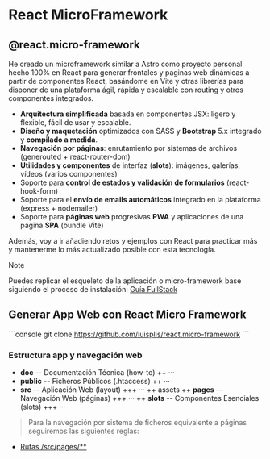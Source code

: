 # React MicroFramework

## @react.micro-framework

He creado un microframework similar a Astro como proyecto personal hecho 100% en React para generar frontales y paginas web dinámicas a partir de componentes React, basándome en Vite y otras librerías
para disponer de una plataforma ágil, rápida y escalable con routing y otros componentes integrados.

- **Arquitectura simplificada** basada en componentes JSX: ligero y flexible, fácil de usar y escalable.
- **Diseño y maquetación** optimizados con SASS y **Bootstrap** 5.x integrado y **compilado a medida**.
- **Navegación por páginas**: enrutamiento por sistemas de archivos (generouted + react-router-dom)
- **Utilidades y componentes** de interfaz (**slots**): imágenes, galerías, vídeos (varios componentes)
- Soporte para **control de estados y validación de formularios** (react-hook-form)
- Soporte para el **envío de emails automáticos** integrado en la plataforma (express + nodemailer)
- Soporte para **páginas web** progresivas **PWA** y aplicaciones de una página **SPA** (bundle Vite)

Además, voy a ir añadiendo retos y ejemplos con React para practicar más y mantenerme lo más actualizado posible con esta tecnología.

> [!NOTE]
> Puedes replicar el esqueleto de la aplicación o micro-framework base siguiendo el proceso de instalación:
> [Guía FullStack](/doc/fullstack.md)

## Generar App Web con React Micro Framework

´´´console
git clone https://github.com/luisplis/react.micro-framework
´´´

### Estructura **app** y navegación **web**

- **doc** -- Documentación Técnica (how-to)
  ++ ···
- **public** -- Ficheros Públicos (.htaccess)
  ++ ···
- **src** -- Aplicación Web (layout)
    +++ ···
  ++ assets
  ++ **pages** -- Navegación Web (páginas)
    +++ ···
  ++ **slots** -- Componentes Esenciales (slots)
    +++ ···

> Para la navegación por sistema de ficheros equivalente a páginas seguiremos las siguientes reglas:

- [Rutas /src/pages/**](https://github.com/oedotme/generouted?tab=readme-ov-file#conventions)

